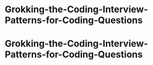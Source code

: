 # Grokking-the-Coding-Interview-Patterns-for-Coding-Questions
# Grokking-the-Coding-Interview-Patterns-for-Coding-Questions
